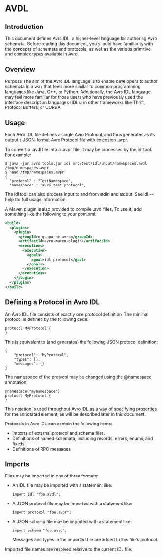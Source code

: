 # AVDL

## Introduction

This document defines Avro IDL, a higher-level language for authoring Avro schemata. Before reading this document, you should have familiarity with the concepts of schemata and protocols, as well as the various primitive and complex types available in Avro.

## Overview

Purpose
The aim of the Avro IDL language is to enable developers to author schemata in a way that feels more similar to common programming languages like Java, C++, or Python. Additionally, the Avro IDL language may feel more familiar for those users who have previously used the interface description languages (IDLs) in other frameworks like Thrift, Protocol Buffers, or CORBA.

## Usage

Each Avro IDL file defines a single Avro Protocol, and thus generates as its output a JSON-format Avro Protocol file with extension .avpr.

To convert a .avdl file into a .avpr file, it may be processed by the idl tool. For example:

```
$ java -jar avro-tools.jar idl src/test/idl/input/namespaces.avdl /tmp/namespaces.avpr
$ head /tmp/namespaces.avpr
{
  "protocol" : "TestNamespace",
  "namespace" : "avro.test.protocol",
```

The idl tool can also process input to and from stdin and stdout. See idl --help for full usage information.

A Maven plugin is also provided to compile .avdl files. To use it, add something like the following to your pom.xml:

```xml
<build>
  <plugins>
    <plugin>
      <groupId>org.apache.avro</groupId>
      <artifactId>avro-maven-plugin</artifactId>
      <executions>
        <execution>
          <goals>
            <goal>idl-protocol</goal>
          </goals>
        </execution>
      </executions>
    </plugin>
  </plugins>
</build>
```

## Defining a Protocol in Avro IDL

An Avro IDL file consists of exactly one protocol definition. The minimal protocol is defined by the following code:

```avro
protocol MyProtocol {
}
```

This is equivalent to (and generates) the following JSON protocol definition:

```jsonc
{
    "protocol": "MyProtocol",
    "types": [],
    "messages": {}
}
```

The namespace of the protocol may be changed using the @namespace annotation:

```avro
@namespace("mynamespace")
protocol MyProtocol {
}
```

This notation is used throughout Avro IDL as a way of specifying properties for the annotated element, as will be described later in this document.

Protocols in Avro IDL can contain the following items:

-   Imports of external protocol and schema files.
-   Definitions of named schemata, including records, errors, enums, and fixeds.
-   Definitions of RPC messages

## Imports

Files may be imported in one of three formats:

-   An IDL file may be imported with a statement like:
    ```avro
    import idl "foo.avdl";
    ```
-   A JSON protocol file may be imported with a statement like:
    ```avro
    import protocol "foo.avpr";
    ```
-   A JSON schema file may be imported with a statement like:
    ```avro
    import schema "foo.avsc";
    ```
    Messages and types in the imported file are added to this file's protocol.

Imported file names are resolved relative to the current IDL file.

<!---
cspell:words CORBA avpr avdl avsc
 --->

